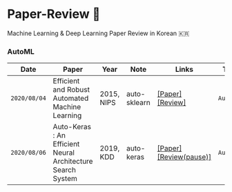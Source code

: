 # Paper-Review :pencil:
Machine Learning & Deep Learning Paper Review in Korean :kr:

### AutoML 
|Date|Paper|Year|Note|Links|Tag|
|------|---|---|---|---|---|
|`2020/08/04`|Efficient and Robust Automated Machine Learning|2015, NIPS|auto-sklearn|[[Paper]](https://papers.nips.cc/paper/5872-efficient-and-robust-automated-machine-learning)<br/>[[Review]](https://github.com/SoYoungCho/Paper-Review/blob/master/AutoML/Efficient%20and%20Robust%20Automated%20Machine%20Learning.md)|`AutoML`|
|`2020/08/06`|Auto-Keras : An Efficient Neural Architecture Search System|2019, KDD|auto-keras|[[Paper]](https://dl.acm.org/doi/abs/10.1145/3292500.3330648?casa_token=LddCjNEVzVoAAAAA%3AVZX74vr1IWjpIlcguvG3KtWNe4J3M0vPEykzmFOGIiVjNKdo1W-nYu6BkxOHV0pSZVj_Jkyg8jTn1g)<br/>[[Review(pause)]](https://github.com/SoYoungCho/Paper-Review/blob/master/AutoML/Auto-Keras%20:%20An%20Efficient%20Neural%20Architecture%20Search%20System.md)|`AutoML`|
